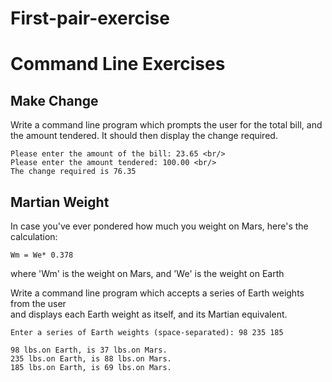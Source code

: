 # First-pair-exercise
# Command Line Exercises



## Make Change

Write a command line program which prompts the user for the total bill, and the amount tendered. It should then display the change required.

```    
Please enter the amount of the bill: 23.65 <br/>
Please enter the amount tendered: 100.00 <br/>
The change required is 76.35
```

## Martian Weight

In case you've ever pondered how much you weight on Mars, here's the calculation:

    Wm = We* 0.378

where 'Wm' is the weight on Mars, and 'We' is the weight on Earth

Write a command line program which accepts a series of Earth weights from the user  
and displays each Earth weight as itself, and its Martian equivalent.

``` 
Enter a series of Earth weights (space-separated): 98 235 185

98 lbs.on Earth, is 37 lbs.on Mars. 
235 lbs.on Earth, is 88 lbs.on Mars.
185 lbs.on Earth, is 69 lbs.on Mars. 
```
